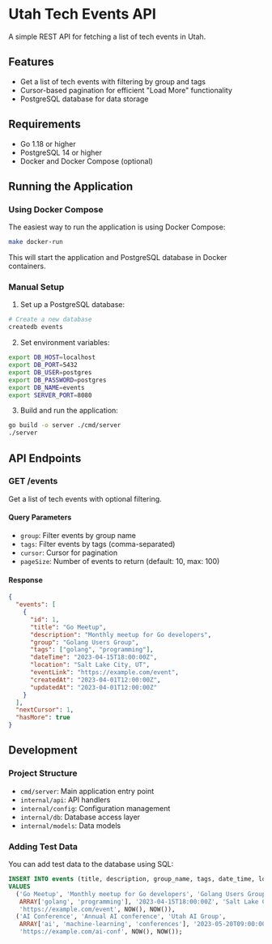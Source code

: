 # Utah Tech Events API

A simple REST API for fetching a list of tech events in Utah.

## Features

- Get a list of tech events with filtering by group and tags
- Cursor-based pagination for efficient "Load More" functionality
- PostgreSQL database for data storage

## Requirements

- Go 1.18 or higher
- PostgreSQL 14 or higher
- Docker and Docker Compose (optional)

## Running the Application

### Using Docker Compose

The easiest way to run the application is using Docker Compose:

```bash
make docker-run
```

This will start the application and PostgreSQL database in Docker containers.

### Manual Setup

1. Set up a PostgreSQL database:

```bash
# Create a new database
createdb events
```

2. Set environment variables:

```bash
export DB_HOST=localhost
export DB_PORT=5432
export DB_USER=postgres
export DB_PASSWORD=postgres
export DB_NAME=events
export SERVER_PORT=8080
```

3. Build and run the application:

```bash
go build -o server ./cmd/server
./server
```

## API Endpoints

### GET /events

Get a list of tech events with optional filtering.

#### Query Parameters

- `group`: Filter events by group name
- `tags`: Filter events by tags (comma-separated)
- `cursor`: Cursor for pagination
- `pageSize`: Number of events to return (default: 10, max: 100)

#### Response

```json
{
  "events": [
    {
      "id": 1,
      "title": "Go Meetup",
      "description": "Monthly meetup for Go developers",
      "group": "Golang Users Group",
      "tags": ["golang", "programming"],
      "dateTime": "2023-04-15T18:00:00Z",
      "location": "Salt Lake City, UT",
      "eventLink": "https://example.com/event",
      "createdAt": "2023-04-01T12:00:00Z",
      "updatedAt": "2023-04-01T12:00:00Z"
    }
  ],
  "nextCursor": 1,
  "hasMore": true
}
```

## Development

### Project Structure

- `cmd/server`: Main application entry point
- `internal/api`: API handlers
- `internal/config`: Configuration management
- `internal/db`: Database access layer
- `internal/models`: Data models

### Adding Test Data

You can add test data to the database using SQL:

```sql
INSERT INTO events (title, description, group_name, tags, date_time, location, event_link, created_at, updated_at)
VALUES
  ('Go Meetup', 'Monthly meetup for Go developers', 'Golang Users Group',
   ARRAY['golang', 'programming'], '2023-04-15T18:00:00Z', 'Salt Lake City, UT',
   'https://example.com/event', NOW(), NOW()),
  ('AI Conference', 'Annual AI conference', 'Utah AI Group',
   ARRAY['ai', 'machine-learning', 'conferences'], '2023-05-20T09:00:00Z', 'Provo, UT',
   'https://example.com/ai-conf', NOW(), NOW());
```

